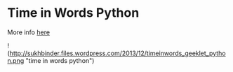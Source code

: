 # Time in Words Python

More info [here](http://sukhbinder.wordpress.com/2013/12/29/time-in-words-with-python/)

!(http://sukhbinder.files.wordpress.com/2013/12/timeinwords_geeklet_python.png "time in words python")
